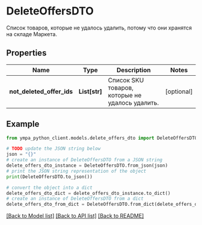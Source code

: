 # DeleteOffersDTO

Список товаров, которые не удалось удалить, потому что они хранятся на складе Маркета.

## Properties

Name | Type | Description | Notes
------------ | ------------- | ------------- | -------------
**not_deleted_offer_ids** | **List[str]** | Список SKU товаров, которые не удалось удалить. | [optional] 

## Example

```python
from ympa_python_client.models.delete_offers_dto import DeleteOffersDTO

# TODO update the JSON string below
json = "{}"
# create an instance of DeleteOffersDTO from a JSON string
delete_offers_dto_instance = DeleteOffersDTO.from_json(json)
# print the JSON string representation of the object
print(DeleteOffersDTO.to_json())

# convert the object into a dict
delete_offers_dto_dict = delete_offers_dto_instance.to_dict()
# create an instance of DeleteOffersDTO from a dict
delete_offers_dto_from_dict = DeleteOffersDTO.from_dict(delete_offers_dto_dict)
```
[[Back to Model list]](../README.md#documentation-for-models) [[Back to API list]](../README.md#documentation-for-api-endpoints) [[Back to README]](../README.md)


